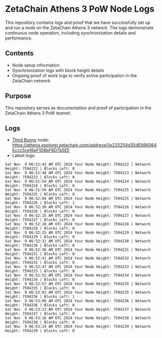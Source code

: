 # ZetaChain Athens 3 PoW Node Logs
This repository contains logs and proof that we have successfully set up and run a node on the ZetaChain Athens 3 network. The logs demonstrate continuous node operation, including synchronization details and performance.

## Contents
- Node setup information
- Synchronization logs with block height details
- Ongoing proof of work logs to verify active participation in the ZetaChain network

## Purpose
This repository serves as documentation and proof of participation in the ZetaChain Athens 3 PoW testnet.

## Logs

- [Third Bunny](https://thirdbunny.xyz/) node: https://athens.explorer.zetachain.com/address/0x225254d35dE666064Eccc5ce16eF1D8bF8D7b5EE
- Latest logs:
```
Sat Nov  9 06:51:43 AM UTC 2024 Your Node Height: 7594222 | Network Height: 7594222 | Blocks Left: 0
Sat Nov  9 06:51:48 AM UTC 2024 Your Node Height: 7594223 | Network Height: 7594223 | Blocks Left: 0
Sat Nov  9 06:51:54 AM UTC 2024 Your Node Height: 7594224 | Network Height: 7594224 | Blocks Left: 0
Sat Nov  9 06:51:59 AM UTC 2024 Your Node Height: 7594225 | Network Height: 7594225 | Blocks Left: 0
Sat Nov  9 06:52:04 AM UTC 2024 Your Node Height: 7594225 | Network Height: 7594226 | Blocks Left: 1
Sat Nov  9 06:52:10 AM UTC 2024 Your Node Height: 7594226 | Network Height: 7594226 | Blocks Left: 0
Sat Nov  9 06:52:15 AM UTC 2024 Your Node Height: 7594227 | Network Height: 7594227 | Blocks Left: 0
Sat Nov  9 06:52:20 AM UTC 2024 Your Node Height: 7594228 | Network Height: 7594228 | Blocks Left: 0
Sat Nov  9 06:52:25 AM UTC 2024 Your Node Height: 7594229 | Network Height: 7594229 | Blocks Left: 0
Sat Nov  9 06:52:31 AM UTC 2024 Your Node Height: 7594230 | Network Height: 7594230 | Blocks Left: 0
Sat Nov  9 06:52:36 AM UTC 2024 Your Node Height: 7594231 | Network Height: 7594231 | Blocks Left: 0
Sat Nov  9 06:52:41 AM UTC 2024 Your Node Height: 7594232 | Network Height: 7594232 | Blocks Left: 0
Sat Nov  9 06:52:47 AM UTC 2024 Your Node Height: 7594233 | Network Height: 7594233 | Blocks Left: 0
Sat Nov  9 06:52:52 AM UTC 2024 Your Node Height: 7594234 | Network Height: 7594234 | Blocks Left: 0
Sat Nov  9 06:52:57 AM UTC 2024 Your Node Height: 7594235 | Network Height: 7594235 | Blocks Left: 0
Sat Nov  9 06:53:03 AM UTC 2024 Your Node Height: 7594235 | Network Height: 7594236 | Blocks Left: 1
Sat Nov  9 06:53:08 AM UTC 2024 Your Node Height: 7594236 | Network Height: 7594236 | Blocks Left: 0
Sat Nov  9 06:53:13 AM UTC 2024 Your Node Height: 7594237 | Network Height: 7594237 | Blocks Left: 0
Sat Nov  9 06:53:18 AM UTC 2024 Your Node Height: 7594238 | Network Height: 7594238 | Blocks Left: 0
Sat Nov  9 06:53:24 AM UTC 2024 Your Node Height: 7594239 | Network Height: 7594239 | Blocks Left: 0
```
